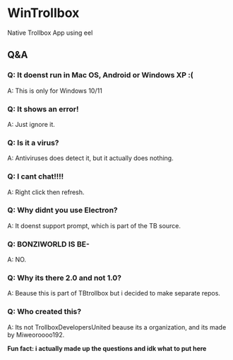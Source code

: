 # WinTrollbox
Native Trollbox App using eel
## Q&A
### Q: It doenst run in Mac OS, Android or Windows XP :(
A: This is only for Windows 10/11
### Q: It shows an error!
A: Just ignore it.
### Q: Is it a virus?
A: Antiviruses does detect it, but it actually does nothing.
### Q: I cant chat!!!!
A: Right click then refresh.
### Q: Why didnt you use Electron?
A: It doenst support prompt, which is part of the TB source.
### Q: BONZIWORLD IS BE-
A: NO.
### Q: Why its there 2.0 and not 1.0?
A: Beause this is part of TBtrollbox but i decided to make separate repos.
### Q: Who created this?
A: Its not TrollboxDevelopersUnited beause its a organization, and its made by Miweoroooo192.

<b>Fun fact: i actually made up the questions and idk what to put here</b>
